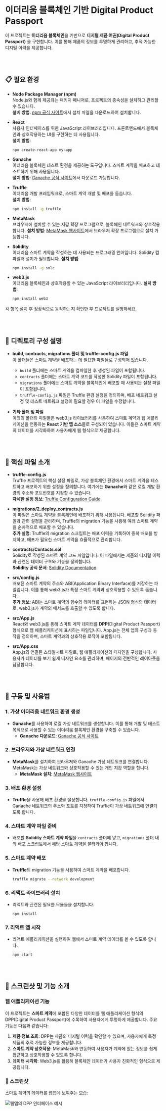 # 이더리움 블록체인 기반 Digital Product Passport

이 프로젝트는 **이더리움 블록체인**을 기반으로 **디지털 제품 여권(Digital Product Passport)** 을 구현합니다. 이를 통해 제품의 정보를 투명하게 관리하고, 추적 가능한 디지털 이력을 제공합니다.

<br><br>

## 📋 필요 환경

- **Node Package Manager (npm)**  
  Node.js와 함께 제공되는 패키지 매니저로, 프로젝트의 종속성을 설치하고 관리할 수 있습니다.  
  **설치 방법**: [npm 공식 사이트](https://www.npmjs.com/get-npm)에서 설치 파일을 다운로드하여 설치합니다.

- **React**  
  사용자 인터페이스를 위한 JavaScript 라이브러리입니다. 프론트엔드에서 블록체인과 상호작용하는 UI를 구현하는 데 사용됩니다.  
  **설치 방법**: 
  ```bash
  npx create-react-app my-app

- **Ganache**  
  이더리움 블록체인 테스트 환경을 제공하는 도구입니다. 스마트 계약을 배포하고 테스트하기 위해 사용됩니다.  
  **설치 방법**: [Ganache 공식 사이트](https://trufflesuite.com/ganache/)에서 다운로드 가능합니다.

- **Truffle**  
  이더리움 개발 프레임워크로, 스마트 계약 개발 및 배포를 돕습니다.  
  **설치 방법**: 
  ```bash
  npm install -g truffle

- **MetaMask**  
    브라우저에 설치할 수 있는 지갑 확장 프로그램으로, 블록체인 네트워크와 상호작용합니다.
  **설치 방법**: [MetaMask 웹사이트](https://metamask.io/)에서 브라우저 확장 프로그램으로 설치 가능합니다.

- **Solidity**  
    이더리움 스마트 계약을 작성하는 데 사용되는 프로그래밍 언어입니다. Solidity 컴파일러 설치가 필요합니다.
  **설치 방법**: 
  ```bash
  npm install -g solc

- **web3.js**  
    이더리움 블록체인과 상호작용할 수 있는 JavaScript 라이브러리입니다.
  **설치 방법**: 
  ```bash
  npm install web3

각 항목 설치 후 정상적으로 동작하는지 확인한 후 프로젝트를 실행하세요.

<br><br>

## 📂 디렉토리 구성 설명

- **build, contracts, migrations 폴더 및 truffle-config.js 파일**  
  이 폴더들은 스마트 계약을 배포하는 데 필요한 파일들로 구성되어 있습니다.
  - `build` 폴더에는 스마트 계약을 컴파일한 후 생성된 파일이 포함됩니다.
  - `contracts` 폴더에는 스마트 계약 코드를 작성한 Solidity 파일이 포함됩니다.
  - `migrations` 폴더에는 스마트 계약을 블록체인에 배포할 때 사용되는 설정 파일이 포함됩니다.
  - `truffle-config.js` 파일은 Truffle 환경 설정을 정의하며, 배포 네트워크 설정 및 테스트 네트워크 설정이 필요할 경우 이 파일을 수정합니다.

- **기타 폴더 및 파일**  
  이외의 폴더와 파일들은 web3.js 라이브러리를 사용하여 스마트 계약과 웹 애플리케이션을 연동하는 **React 기반 앱 소스**들로 구성되어 있습니다. 이들은 스마트 계약의 데이터를 시각화하여 사용자에게 웹 형식으로 제공합니다.

<br><br>

## 🔑 핵심 파일 소개

- **truffle-config.js**  
  Truffle 프로젝트의 핵심 설정 파일로, 가상 블록체인 환경에서 스마트 계약을 테스트하고 배포하기 위한 설정을 정의합니다. 여기에는 **Ganache**와 같은 로컬 개발 환경의 주소와 포트번호를 지정할 수 있습니다.  
  **자세한 설정 정보**: [Truffle Configuration Guide](https://trufflesuite.com/docs/truffle/reference/configuration)

- **migrations/2_deploy_contracts.js**  
  이 파일은 스마트 계약을 블록체인에 배포하기 위해 사용됩니다. 배포할 Solidity 파일과 관련 설정을 관리하며, Truffle의 migration 기능을 사용해 여러 스마트 계약을 순차적으로 배포할 수 있습니다.  
  **추가 설명**: Truffle의 migration 스크립트는 배포 이력을 기록하여 중복 배포를 방지하고, 배포가 필요한 스마트 계약을 효율적으로 관리합니다.

- **contracts/Contacts.sol**  
  Solidity로 작성된 스마트 계약 코드 파일입니다. 이 파일에서는 제품의 디지털 이력과 관련된 데이터 구조와 기능을 정의합니다.  
  **Solidity 공식 문서**: [Solidity Documentation](https://docs.soliditylang.org/)

- **src/config.js**  
  배포된 스마트 계약의 주소와 ABI(Application Binary Interface)를 저장하는 파일입니다. 이를 통해 web3.js가 특정 스마트 계약과 상호작용할 수 있도록 돕습니다.  
  **추가 정보**: ABI는 스마트 계약의 함수와 데이터를 표현하는 JSON 형식의 데이터로, web3.js가 계약의 메서드를 호출할 수 있도록 합니다.

- **src/App.js**  
  React와 web3.js를 통해 스마트 계약 데이터를 **DPP**(Digital Product Passport) 형식으로 웹 애플리케이션에 표시하는 파일입니다. App.js는 전체 앱의 구성과 동작을 정의하며, 스마트 계약과의 상호작용 로직이 포함됩니다.

- **src/App.css**  
  App.js와 연결된 스타일시트 파일로, 웹 애플리케이션의 디자인을 구성합니다. 사용자가 데이터를 보기 쉽게 디자인 요소를 관리하며, 페이지의 전반적인 레이아웃을 담당합니다.

<br><br>

## 🚀 구동 및 사용법

### 1. 가상 이더리움 네트워크 환경 생성

- **Ganache**를 사용하여 로컬 가상 네트워크를 생성합니다. 이를 통해 개발 및 테스트 목적으로 사용할 수 있는 이더리움 블록체인 환경을 구축할 수 있습니다.
  - **Ganache 다운로드**: [Ganache 공식 사이트](https://trufflesuite.com/ganache/)

### 2. 브라우저와 가상 네트워크 연결

- **MetaMask**를 설치하여 브라우저와 Ganache 가상 네트워크를 연결합니다. MetaMask는 가상 네트워크와 상호작용할 수 있는 개인 지갑 역할을 합니다.
  - **MetaMask 설치**: [MetaMask 웹사이트](https://metamask.io/)

### 3. 배포 환경 설정

- **Truffle**을 사용해 배포 환경을 설정합니다. `truffle-config.js` 파일에서 Ganache 네트워크의 주소와 포트를 지정하여 Truffle이 가상 네트워크에 연결되도록 합니다.

### 4. 스마트 계약 파일 준비

- 배포할 **Solidity 스마트 계약 파일**을 `contracts` 폴더에 넣고, `migrations` 폴더 내의 배포 스크립트에서 해당 스마트 계약을 불러와야 합니다.

### 5. 스마트 계약 배포

- **Truffle**의 migration 기능을 사용하여 스마트 계약을 배포합니다.
  ```bash
  truffle migrate --network development
  ```

### 6. 리액트 라이브러리 설치

- 리액트와 관련된 필요한 모듈들을 설치합니다.
  ```bash
  npm install
  ```

### 7. 리액트 앱 시작

- 리액트 애플리케이션을 실행하여 웹에서 스마트 계약 데이터를 볼 수 있도록 합니다.
  ```bash
  npm start
  ```

<br><br>

## 🌟 스크린샷 및 기능 소개


### 웹 애플리케이션 기능

이 프로젝트는 **스마트 계약**에 포함된 다양한 데이터를 웹 애플리케이션 형식의 DPP(Digital Product Passport)에 수록하여 사용자에게 투명하게 제공합니다. 주요 기능은 다음과 같습니다:

1. **제품 정보 조회**: DPP는 제품의 디지털 이력을 확인할 수 있으며, 사용자에게 특정 제품의 추적 가능한 정보를 제공합니다.
2. **스마트 계약 상호작용**: MetaMask와 연동하여 사용자가 계약에 있는 정보를 쉽게 접근하고 상호작용할 수 있도록 합니다.
3. **데이터 시각화**: Web3.js를 활용해 블록체인 데이터가 사용자 친화적인 형식으로 제공됩니다.

### 📸 스크린샷

스마트 계약의 데이터를 웹앱에 보여주는 모습:

![웹앱의 DPP 인터페이스 예시](screenshoots/dpp_example.png)



  
